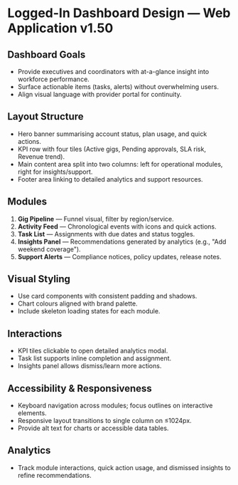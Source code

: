 # Logged-In Dashboard Design — Web Application v1.50

## Dashboard Goals
- Provide executives and coordinators with at-a-glance insight into workforce performance.
- Surface actionable items (tasks, alerts) without overwhelming users.
- Align visual language with provider portal for continuity.

## Layout Structure
- Hero banner summarising account status, plan usage, and quick actions.
- KPI row with four tiles (Active gigs, Pending approvals, SLA risk, Revenue trend).
- Main content area split into two columns: left for operational modules, right for insights/support.
- Footer area linking to detailed analytics and support resources.

## Modules
1. **Gig Pipeline** — Funnel visual, filter by region/service.
2. **Activity Feed** — Chronological events with icons and quick actions.
3. **Task List** — Assignments with due dates and status toggles.
4. **Insights Panel** — Recommendations generated by analytics (e.g., "Add weekend coverage").
5. **Support Alerts** — Compliance notices, policy updates, release notes.

## Visual Styling
- Use card components with consistent padding and shadows.
- Chart colours aligned with brand palette.
- Include skeleton loading states for each module.

## Interactions
- KPI tiles clickable to open detailed analytics modal.
- Task list supports inline completion and assignment.
- Insights panel allows dismiss/learn more actions.

## Accessibility & Responsiveness
- Keyboard navigation across modules; focus outlines on interactive elements.
- Responsive layout transitions to single column on ≤1024px.
- Provide alt text for charts or accessible data tables.

## Analytics
- Track module interactions, quick action usage, and dismissed insights to refine recommendations.
